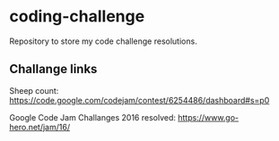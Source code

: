# coding-challenge

Repository to store my code challenge resolutions.

## Challange links

Sheep count: https://code.google.com/codejam/contest/6254486/dashboard#s=p0


Google Code Jam Challanges 2016 resolved: https://www.go-hero.net/jam/16/